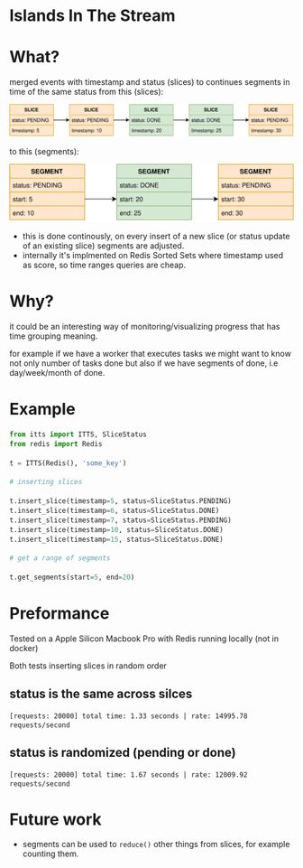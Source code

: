 # Islands In The Stream

# What?

merged events with timestamp and status (slices) to continues segments in time of the same status 
from this (slices):

![slices](/svgs/slices.svg)

to this (segments):

![segments](/svgs/segments.svg)

* this is done continously, on every insert of a new slice (or status update of an existing slice) segments are adjusted.
* internally it's implmented on Redis Sorted Sets where timestamp used as score, so time ranges queries are cheap.

# Why?

it could be an interesting way of monitoring/visualizing progress that has time grouping meaning.

for example if we have a worker that executes tasks we might want to know not only number of tasks done but also if we have segments of done, i.e day/week/month of done.

# Example

```python
from itts import ITTS, SliceStatus
from redis import Redis

t = ITTS(Redis(), 'some_key')

# inserting slices

t.insert_slice(timestamp=5, status=SliceStatus.PENDING)
t.insert_slice(timestamp=6, status=SliceStatus.DONE)
t.insert_slice(timestamp=7, status=SliceStatus.PENDING)
t.insert_slice(timestamp=10, status=SliceStatus.DONE)
t.insert_slice(timestamp=15, status=SliceStatus.DONE)

# get a range of segments

t.get_segments(start=5, end=20)
```

# Preformance

Tested on a Apple Silicon Macbook Pro with Redis running locally (not in docker)

Both tests inserting slices in random order


## status is the same across silces
```
[requests: 20000] total time: 1.33 seconds | rate: 14995.78 requests/second
```

## status is randomized (pending or done)
```
[requests: 20000] total time: 1.67 seconds | rate: 12009.92 requests/second
```

# Future work

* segments can be used to `reduce()` other things from slices, for example counting them.
